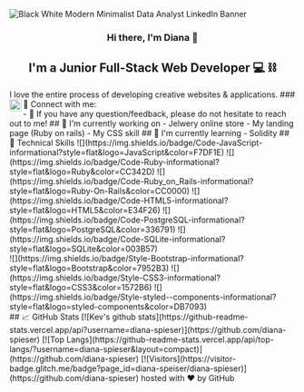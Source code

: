 ![Black   White Modern Minimalist Data Analyst LinkedIn Banner](https://www.canva.com/design/DAFWJpiktMs/yKCpD22VTDQtxB2jtwvqiQ/edit?utm_content=DAFWJpiktMs&utm_campaign=designshare&utm_medium=link2&utm_source=sharebutton)
<h3 align="center">
Hi there, I'm Diana</a> 👋
</h3>
<h2 align="center">
I'm a Junior Full-Stack Web Developer 💻  ⛓
</h2> 
I love the entire process of developing creative websites & applications.
### 🤝 Connect with me:
<a href="https://www.linkedin.com/in/diana-spieser/"><img align="left" src="https://raw.githubusercontent.com/yushi1007/yushi1007/main/images/linkedin.svg" alt="Yu Shi | LinkedIn" width="21px"/></a>
</br>
- 💬 If you have any question/feedback, please do not hesitate to reach out to me!
## 🔭 I'm currently working on
- Jelwery online store
- My landing page (Ruby on rails)
- My CSS skill
## 🌱 I'm currently learning
- Solidity
## 💼 Technical Skills
![](https://img.shields.io/badge/Code-JavaScript-informational?style=flat&logo=JavaScript&color=F7DF1E)
![](https://img.shields.io/badge/Code-Ruby-informational?style=flat&logo=Ruby&color=CC342D)
![](https://img.shields.io/badge/Code-Ruby_on_Rails-informational?style=flat&logo=Ruby-On-Rails&color=CC0000)
![](https://img.shields.io/badge/Code-HTML5-informational?style=flat&logo=HTML5&color=E34F26)
![](https://img.shields.io/badge/Code-PostgreSQL-informational?style=flat&logo=PostgreSQL&color=336791)
![](https://img.shields.io/badge/Code-SQLite-informational?style=flat&logo=SQLite&color=003B57)
</br>
![](https://img.shields.io/badge/Style-Bootstrap-informational?style=flat&logo=Bootstrap&color=7952B3)
![](https://img.shields.io/badge/Style-CSS3-informational?style=flat&logo=CSS3&color=1572B6)
![](https://img.shields.io/badge/Style-styled--components-informational?style=flat&logo=styled-components&color=DB7093)
</br>
## 📈 GitHub Stats 
[![Kev's github stats](https://github-readme-stats.vercel.app/api?username=diana-spieser)](https://github.com/diana-spieser)
[![Top Langs](https://github-readme-stats.vercel.app/api/top-langs/?username=diana-spieser&layout=compact)](https://github.com/diana-spieser)
[![Visitors](https://visitor-badge.glitch.me/badge?page_id=diana-speiser/diana-spieser)](https://github.com/diana-spieser)
hosted with ❤ by GitHub
